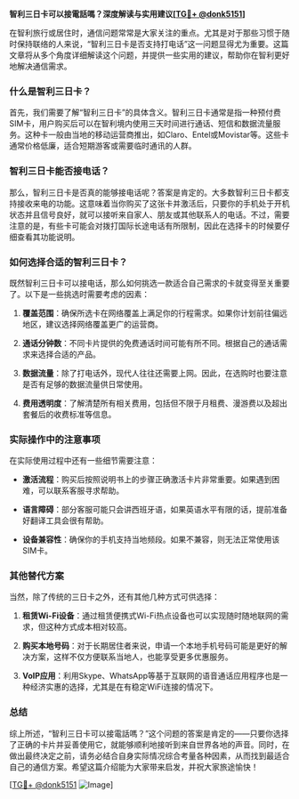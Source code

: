 **智利三日卡可以接電話嗎？深度解读与实用建议[[TG💪+ @donk5151](https://t.me/s/donk5151)]**

在智利旅行或居住时，通信问题常常是大家关注的重点。尤其是对于那些习惯于随时保持联络的人来说，“智利三日卡是否支持打电话”这一问题显得尤为重要。这篇文章将从多个角度详细解读这个问题，并提供一些实用的建议，帮助你在智利更好地解决通信需求。

### 什么是智利三日卡？

首先，我们需要了解“智利三日卡”的具体含义。智利三日卡通常是指一种预付费SIM卡，用户购买后可以在智利境内使用三天时间进行通话、短信和数据流量服务。这种卡一般由当地的移动运营商推出，如Claro、Entel或Movistar等。这些卡通常价格低廉，适合短期游客或需要临时通讯的人群。

### 智利三日卡能否接电话？

那么，智利三日卡是否真的能够接电话呢？答案是肯定的。大多数智利三日卡都支持接收来电的功能。这意味着当你购买了这张卡并激活后，只要你的手机处于开机状态并且信号良好，就可以接听来自家人、朋友或其他联系人的电话。不过，需要注意的是，有些卡可能会对拨打国际长途电话有所限制，因此在选择卡的时候要仔细查看其功能说明。

### 如何选择合适的智利三日卡？

既然智利三日卡可以接电话，那么如何挑选一款适合自己需求的卡就变得至关重要了。以下是一些挑选时需要考虑的因素：

1. **覆盖范围**：确保所选卡在网络覆盖上满足你的行程需求。如果你计划前往偏远地区，建议选择网络覆盖更广的运营商。
   
2. **通话分钟数**：不同卡片提供的免费通话时间可能有所不同。根据自己的通话需求来选择合适的产品。

3. **数据流量**：除了打电话外，现代人往往还需要上网。因此，在选购时也要注意是否有足够的数据流量供日常使用。

4. **费用透明度**：了解清楚所有相关费用，包括但不限于月租费、漫游费以及超出套餐后的收费标准等信息。

### 实际操作中的注意事项

在实际使用过程中还有一些细节需要注意：

- **激活流程**：购买后按照说明书上的步骤正确激活卡片非常重要。如果遇到困难，可以联系客服寻求帮助。
  
- **语言障碍**：部分客服可能只会讲西班牙语，如果英语水平有限的话，提前准备好翻译工具会很有帮助。

- **设备兼容性**：确保你的手机支持当地频段。如果不兼容，则无法正常使用该SIM卡。

### 其他替代方案

当然，除了传统的三日卡之外，还有其他几种方式可供选择：

1. **租赁Wi-Fi设备**：通过租赁便携式Wi-Fi热点设备也可以实现随时随地联网的需求，但这种方式成本相对较高。

2. **购买本地号码**：对于长期居住者来说，申请一个本地手机号码可能是更好的解决方案，这样不仅方便联系当地人，也能享受更多优惠服务。

3. **VoIP应用**：利用Skype、WhatsApp等基于互联网的语音通话应用程序也是一种经济实惠的选择，尤其是在有稳定WiFi连接的情况下。

### 总结

综上所述，“智利三日卡可以接電話嗎？”这个问题的答案是肯定的——只要你选择了正确的卡片并妥善使用它，就能够顺利地接听到来自世界各地的声音。同时，在做出最终决定之前，请务必结合自身实际情况综合考量各种因素，从而找到最适合自己的通信方案。希望这篇介绍能为大家带来启发，并祝大家旅途愉快！

[[TG💪+ @donk5151](https://t.me/s/donk5151) ![Image](https://i.postimg.cc/rwNCRYN7/Snipaste-2025-04-30-17-27-05.png)]